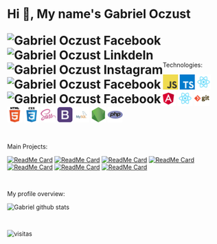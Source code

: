 # <p>Hi 👋, My name's Gabriel Oczust</p> <a href="mailto:gabriel.oczust@gmail.com"><img align="left" alt="Gabriel Oczust Facebook" src="https://img.shields.io/badge/Email-%234285F4.svg?&style=flat-square&logo=gmail&logoColor=white" /></a><a href="https://www.linkedin.com/in/gabrieloczust/"><img align="left" alt="Gabriel Oczust LinkdeIn" src="https://img.shields.io/badge/LinkedIn-%230077B5.svg?&style=flat-square&logo=linkedin&logoColor=white" /></a><a href="https://www.instagram.com/gabrieloczust/"><img align="left" alt="Gabriel Oczust Instagram" src="https://img.shields.io/badge/Instagram-%23E4405F.svg?&style=flat-square&logo=instagram&logoColor=white" /></a><a href="https://www.facebook.com/gaboczust"><img align="left" alt="Gabriel Oczust Facebook" src="https://img.shields.io/badge/Facebook-%231877F2.svg?&style=flat-square&logo=facebook&logoColor=white" /></a><a href="http://wa.me/5541999023899"><img align="left" alt="Gabriel Oczust Facebook" src="https://img.shields.io/badge/Whatsapp-%25D366.svg?&style=flat-square&logo=whatsapp&logoColor=white" /></a>

<br />
<br />
<br />

<div><p>Technologies: </p></div>

<code><img height="35" src="https://raw.githubusercontent.com/github/explore/80688e429a7d4ef2fca1e82350fe8e3517d3494d/topics/javascript/javascript.png"></code>
<code><img height="35" src="https://raw.githubusercontent.com/github/explore/80688e429a7d4ef2fca1e82350fe8e3517d3494d/topics/typescript/typescript.png"></code>
<code><img height="35" src="https://raw.githubusercontent.com/github/explore/80688e429a7d4ef2fca1e82350fe8e3517d3494d/topics/react/react.png"></code>
<code><img height="35" src="https://raw.githubusercontent.com/github/explore/80688e429a7d4ef2fca1e82350fe8e3517d3494d/topics/angular/angular.png"></code>
<code><img height="35" src="https://raw.githubusercontent.com/github/explore/80688e429a7d4ef2fca1e82350fe8e3517d3494d/topics/react-native/react-native.png"></code>
<code><img height="35" src="https://raw.githubusercontent.com/github/explore/80688e429a7d4ef2fca1e82350fe8e3517d3494d/topics/git/git.png"></code>
<code><img height="35" src="https://raw.githubusercontent.com/github/explore/80688e429a7d4ef2fca1e82350fe8e3517d3494d/topics/html/html.png"></code>
<code><img height="35" src="https://raw.githubusercontent.com/github/explore/80688e429a7d4ef2fca1e82350fe8e3517d3494d/topics/css/css.png"></code>
<code><img height="35" src="https://raw.githubusercontent.com/github/explore/80688e429a7d4ef2fca1e82350fe8e3517d3494d/topics/sass/sass.png"></code>
<code><img height="35" src="https://raw.githubusercontent.com/github/explore/80688e429a7d4ef2fca1e82350fe8e3517d3494d/topics/bootstrap/bootstrap.png"></code>
<code><img height="35" src="https://raw.githubusercontent.com/github/explore/80688e429a7d4ef2fca1e82350fe8e3517d3494d/topics/mysql/mysql.png"></code>
<code><img height="35" src="https://raw.githubusercontent.com/github/explore/80688e429a7d4ef2fca1e82350fe8e3517d3494d/topics/nodejs/nodejs.png"></code>
<code><img height="35" src="https://raw.githubusercontent.com/github/explore/80688e429a7d4ef2fca1e82350fe8e3517d3494d/topics/php/php.png"></code>

<br />

<div><p>Main Projects: </p></div>

[![ReadMe Card](https://github-readme-stats.vercel.app/api/pin/?username=Gabrieloczust&repo=react-countries)](https://github.com/Gabrieloczust/react-countries)
[![ReadMe Card](https://github-readme-stats.vercel.app/api/pin/?username=Gabrieloczust&repo=react-redux)](https://github.com/Gabrieloczust/react-redux)
[![ReadMe Card](https://github-readme-stats.vercel.app/api/pin/?username=Gabrieloczust&repo=react-to-do)](https://github.com/Gabrieloczust/react-to-do/)
[![ReadMe Card](https://github-readme-stats.vercel.app/api/pin/?username=Gabrieloczust&repo=javascript-pizzeria-cart)](https://github.com/Gabrieloczust/javascript-pizzeria-cart/)
[![ReadMe Card](https://github-readme-stats.vercel.app/api/pin/?username=Gabrieloczust&repo=be-the-hero)](https://github.com/Gabrieloczust/be-the-hero)
[![ReadMe Card](https://github-readme-stats.vercel.app/api/pin/?username=Gabrieloczust&repo=proffy-web)](https://github.com/Gabrieloczust/proffy-web)
[![ReadMe Card](https://github-readme-stats.vercel.app/api/pin/?username=Gabrieloczust&repo=jack-despachante)](https://github.com/Gabrieloczust/jack-despachante)


<br />

<div><p>My profile overview: </p></div>

![Gabriel github stats](https://github-readme-stats.vercel.app/api?username=Gabrieloczust&show_icons=true)

<br />

 ![visitas](https://visitor-badge.laobi.icu/badge?page_id=Gabrieloczust)
